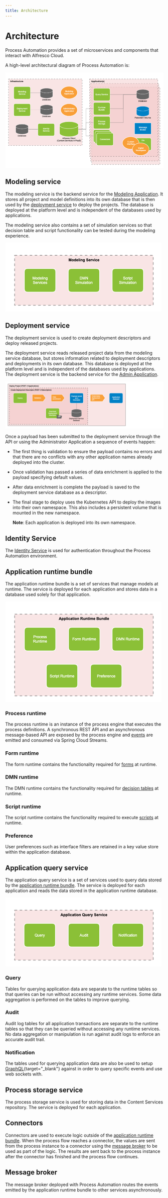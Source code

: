 ```yaml
---
title: Architecture
---
```


# Architecture

Process Automation provides a set of microservices and components that interact with Alfresco Cloud.

A high-level architectural diagram of Process Automation is:

![High level architectural diagram](../images/arch-overview.png)

## Modeling service

The modeling service is the backend service for the [Modeling Application](../model/README.md). It stores all project and model definitions into its own database that is then used by the [deployment service](#deployment-service) to deploy the projects. The database is deployed at the platform level and is independent of the databases used by applications.

The modeling service also contains a set of simulation services so that decision table and script functionality can be tested during the modeling experience.

![Modeling service diagram](../images/arch-modeling.png)

## Deployment service

The deployment service is used to create deployment descriptors and deploy released projects.

The deployment service reads released project data from the modeling service database, but stores information related to deployment descriptors and deployments in its own database. This database is deployed at the platform level and is independent of the databases used by applications. The deployment service is the backend service for the [Admin Application](README.md).

![Deployment service diagram](../images/arch-deployment.png)

Once a payload has been submitted to the deployment service through the API or using the Administrator Application a sequence of events happen:

* The first thing is validation to ensure the payload contains no errors and that there are no conflicts with any other application names already deployed into the cluster.

* Once validation has passed a series of data enrichment is applied to the payload specifying default values.

* After data enrichment is complete the payload is saved to the deployment service database as a descriptor.

* The final stage to deploy uses the Kubernetes API to deploy the images into their own namespace. This also includes a persistent volume that is mounted in the new namespace.

    **Note**: Each application is deployed into its own namespace.

## Identity Service

The [Identity Service](https://docs.alfresco.com/identity/concepts/identity-overview.html) is used for authentication throughout the Process Automation environment.

## Application runtime bundle

The application runtime bundle is a set of services that manage models at runtime. The service is deployed for each application and stores data in a database used solely for that application.

![Application runtime bundle diagram](../images/arch-runtime.png)

### Process runtime

The process runtime is an instance of the process engine that executes the process definitions. A synchronous REST API and an asynchronous message-based API are exposed by the process engine and [events](../model/processes/events.md) are emitted and consumed via Spring Cloud Streams.

### Form runtime

The form runtime contains the functionality required for [forms](../model/forms.md) at runtime.

### DMN runtime

The DMN runtime contains the functionality required for [decision tables](../model/decisions.md) at runtime.

### Script runtime

The script runtime contains the functionality required to execute [scripts](../model/scripts.md) at runtime.

### Preference

User preferences such as interface filters are retained in a key value store within the application database.

## Application query service

The application query service is a set of services used to query data stored by the [application runtime bundle](#application-runtime-bundle). The service is deployed for each application and reads the data stored in the application runtime database.

![Application query service diagram](../images/arch-query.png)

### Query

Tables for querying application data are separate to the runtime tables so that queries can be run without accessing any runtime services. Some data aggregation is performed on the tables to improve querying.

### Audit

Audit log tables for all application transactions are separate to the runtime tables so that they can be queried without accessing any runtime services. No data aggregation or manipulation is run against audit logs to enforce an accurate audit trail.

### Notification

The tables used for querying application data are also be used to setup [GraphQL](https://graphql.org/learn/){target="_blank"} against in order to query specific events and use web sockets with.

## Process storage service

The process storage service is used for storing data in the Content Services repository. The service is deployed for each application.

## Connectors

Connectors are used to execute logic outside of the [application runtime bundle](#application-runtime-bundle). When the process flow reaches a connector, the values are sent from the process instance to a connector using the [message broker](#message-broker) to be used as part of the logic. The results are sent back to the process instance after the connector has finished and the process flow continues.

## Message broker

The message broker deployed with Process Automation routes the events emitted by the application runtime bundle to other services asynchronously.
